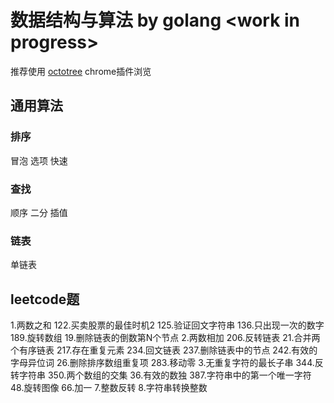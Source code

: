 # 数据结构与算法 by golang \<work in progress\>  
推荐使用 [octotree](https://chrome.google.com/webstore/detail/octotree/bkhaagjahfmjljalopjnoealnfndnagc?hl=en-US&utm_source=chrome-ntp-launcher) chrome插件浏览  
## 通用算法
### 排序
冒泡
选项
快速

### 查找
顺序
二分
插值

### 链表
单链表

## leetcode题
1.两数之和
122.买卖股票的最佳时机2
125.验证回文字符串
136.只出现一次的数字
189.旋转数组
19.删除链表的倒数第N个节点
2.两数相加
206.反转链表
21.合并两个有序链表
217.存在重复元素
234.回文链表
237.删除链表中的节点
242.有效的字母异位词
26.删除排序数组重复项
283.移动零
3.无重复字符的最长子串
344.反转字符串
350.两个数组的交集
36.有效的数独
387.字符串中的第一个唯一字符
48.旋转图像
66.加一
7.整数反转
8.字符串转换整数
